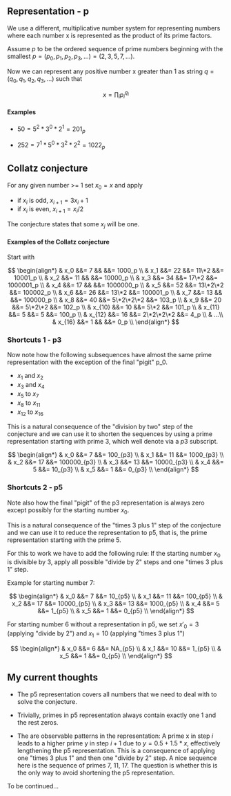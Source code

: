 ## Representation - p

We use a different, multiplicative number system for representing numbers where each number x is represented as the product of its prime factors.

Assume $p$ to be the ordered sequence of prime numbers beginning with the smallest $p=(p_0, p_1, p_2, p_3,...) = (2, 3, 5, 7, ...)$.

Now we can represent any positive number x greater than 1 as string $q=(q_0, q_1, q_2, q_3, ...)$ such that

$$x= \prod_i p^{q_i}_i$$

#### Examples

- $50 = 5^2 * 3^0 * 2^1 = 201_p$

- $252 = 7^1 * 5^0 * 3^2 * 2^2 = 1022_p$

## Collatz conjecture

For any given number >= 1 set $x_0=x$ and apply

- if $x_i$ is odd, $x_{i+1} = 3x_i+1$
- if $x_i$ is even, $x_{i+1} = x_i / 2$

The conjecture states that some $x_j$ will be one.

#### Examples of the Collatz conjecture

Start with

$$
\begin{align*}
& x_0 &&=  7  &&        &&=    1000_p \\
& x_1 &&=  22 &&= 11\*2 &&=   10001_p \\
& x_2 &&=  11 &&        &&=   10000_p \\
& x_3 &&= 34 &&= 17\*2  &&= 1000001_p \\
& x_4    &&= 17 &&          &&= 1000000_p \\
& x_5    &&= 52 &&= 13\*2\*2  &&=  100002_p \\
& x_6    &&= 26 &&= 13\*2    &&=  100001_p \\
& x_7    &&= 13 &&          &&=  100000_p \\
& x_8    &&= 40 &&= 5\*2\*2\*2 &&=     103_p \\
& x_9    &&= 20 &&= 5\*2\*2   &&=     102_p \\
& x_{10} &&= 10 &&= 5\*2     &&=     101_p \\
& x_{11} &&=  5 &&= 5       &&=     100_p \\
& x_{12} &&= 16 &&= 2\*2\*2\*2 &&=       4_p \\
& ...\\
& x_{16} &&= 1 &&          &&=       0_p \\
\end{align*}
$$

### Shortcuts 1 - p3

Now note how the following subsequences have almost the same prime representation with the exception of the final "pigit" p_0.

- $x_1$ and $x_2$ 
- $x_3$ and $x_4$ 
- $x_5$ to $x_7$ 
- $x_8$ to $x_{11}$ 
- $x_{12}$ to $x_{16}$ 

This is a natural consequence of the "division by two" step of the conjecture and we can use it to shorten the sequences by using a prime representation starting with prime 3, which well denote via a $p3$ subscript.

$$
\begin{align*}
& x_0 &&=  7 &&=    100_{p3} \\
& x_1 &&= 11 &&=   1000_{p3} \\
& x_2 &&= 17 &&= 100000_{p3} \\
& x_3 &&= 13 &&=  10000_{p3} \\
& x_4 &&=  5 &&=     10_{p3} \\
& x_5 &&=  1 &&=      0_{p3} \\
\end{align*}
$$

### Shortcuts 2 - p5

Note also how the final "pigit" of the p3 representation is always zero except possibly for the starting number $x_0$.

This is a natural consequence of the "times 3 plus 1" step of the conjecture and we can use it to reduce the representation to p5, that is, the prime representation starting with the prime 5.

For this to work we have to add the following rule: If the starting number $x_0$ is divisible by 3, apply all possible "divide by 2" steps and one "times 3 plus 1" step.

Example for starting number 7:

$$
\begin{align*}
& x_0 &&=  7 &&=    10_{p5} \\
& x_1 &&= 11 &&=   100_{p5} \\
& x_2 &&= 17 &&= 10000_{p5} \\
& x_3 &&= 13 &&=  1000_{p5} \\
& x_4 &&=  5 &&=     1_{p5} \\
& x_5 &&=  1 &&=     0_{p5} \\
\end{align*}
$$

For starting number 6 without a representation in p5, we set $x'_{0} = 3$ (applying "divide by 2") and $x_1 = 10$ (applying "times 3 plus 1")

$$
\begin{align*}
& x_0 &&=  6 &&=    NA_{p5} \\
& x_1 &&= 10 &&=     1_{p5} \\
& x_5 &&=  1 &&=     0_{p5} \\
\end{align*}
$$

## My current thoughts

- The p5 representation covers all numbers that we need to deal with to solve the conjecture.

- Trivially, primes in p5 representation always contain exactly one 1 and the rest zeros.   

- The are observable patterns in the representation: A prime x in step $i$ leads to a higher prime y in step $i+1$ due to $y=0.5+1.5*x$, effectively lengthening the p5 representation. This is a consequence of applying one "times 3 plus 1" and then one "divide by 2" step. A nice sequence here is the sequence of primes 7, 11, 17. The question is whether this is the only way to avoid shortening the p5 representation.

To be continued...